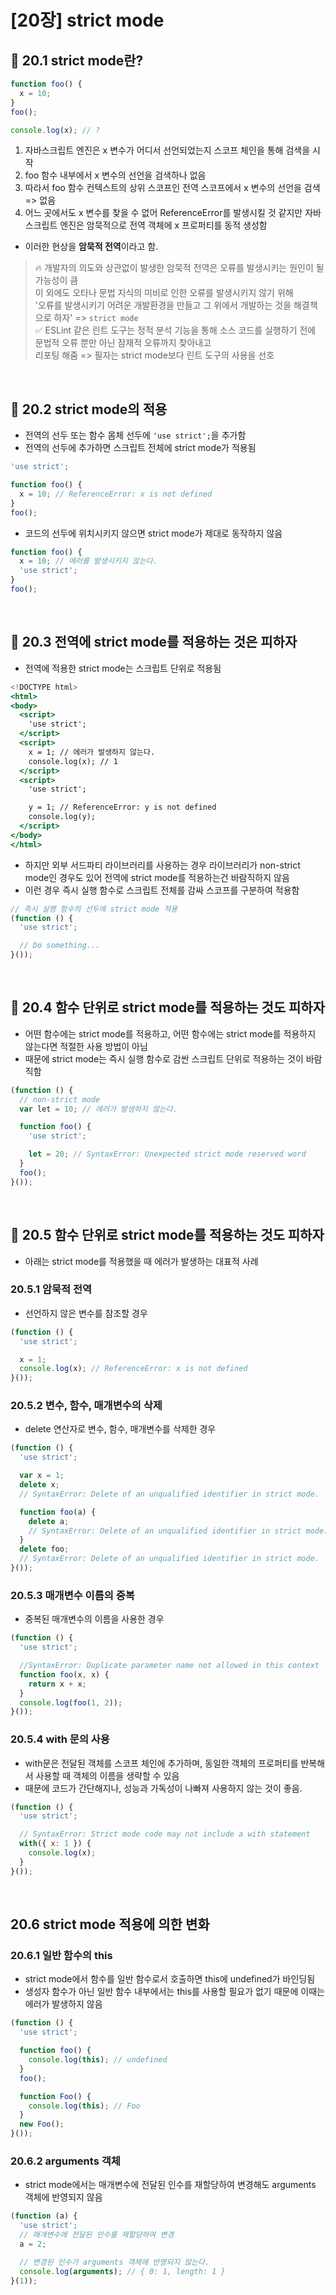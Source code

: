 # [20장] strict mode

## 📌 20.1 strict mode란?
```jsx
function foo() {
  x = 10;
}
foo();

console.log(x); // ?
```
1. 자바스크립트 엔진은 x 변수가 어디서 선언되었는지 스코프 체인을 통해 검색을 시작
2. foo 함수 내부에서 x 변수의 선언을 검색하나 없음
3. 따라서 foo 함수 컨텍스트의 상위 스코프인 전역 스코프에서 x 변수의 선언을 검색 => 없음
4. 어느 곳에서도 x 변수를 찾을 수 없어 ReferenceError를 발생시킬 것 같지만 자바스크립트 엔진은 암묵적으로 전역 객체에 x 프로퍼티를 동적 생성함
- 이러한 현상을 **암묵적 전역**이라고 함.
> 🔥 개발자의 의도와 상관없이 발생한 암묵적 전역은 오류를 발생시키는 원인이 될 가능성이 큼  
> 이 외에도 오타나 문법 지식의 미비로 인한 오류를 발생시키지 않기 위해  
> '오류를 발생시키기 어려운 개발환경을 만들고 그 위에서 개발하는 것을 해결책으로 하자' => `strict mode`  
> ✅ ESLint 같은 린트 도구는 정적 분석 기능을 통해 소스 코드를 실행하기 전에 문법적 오류 뿐만 아닌 잠재적 오류까지 찾아내고  
> 리포팅 해줌 => 필자는 strict mode보다 린트 도구의 사용을 선호


<br />

## 📌 20.2 strict mode의 적용
- 전역의 선두 또는 함수 몸체 선두에 `'use strict';`을 추가함
- 전역의 선두에 추가하면 스크립트 전체에 strict mode가 적용됨
```jsx
'use strict';

function foo() {
  x = 10; // ReferenceError: x is not defined
}
foo();
```
- 코드의 선두에 위치시키지 않으면 strict mode가 제대로 동작하지 않음
```jsx
function foo() {
  x = 10; // 에러를 발생시키지 않는다.
  'use strict';
}
foo();
```

<br />

## 📌 20.3 전역에 strict mode를 적용하는 것은 피하자
- 전역에 적용한 strict mode는 스크립트 단위로 적용됨
```jsx
<!DOCTYPE html>
<html>
<body>
  <script>
    'use strict';
  </script>
  <script>
    x = 1; // 에러가 발생하지 않는다.
    console.log(x); // 1
  </script>
  <script>
    'use strict';

    y = 1; // ReferenceError: y is not defined
    console.log(y);
  </script>
</body>
</html>
```
- 하지만 외부 서드파티 라이브러리를 사용하는 경우 라이브러리가 non-strict mode인 경우도 있어 전역에 strict mode를 적용하는건 바람직하지 않음
- 이런 경우 즉시 실행 함수로 스크립트 전체를 감싸 스코프를 구분하여 적용함
```jsx
// 즉시 실행 함수의 선두에 strict mode 적용
(function () {
  'use strict';

  // Do something...
}());
```

<br />

## 📌 20.4 함수 단위로 strict mode를 적용하는 것도 피하자
- 어떤 함수에는 strict mode를 적용하고, 어떤 함수에는 strict mode를 적용하지 않는다면 적절한 사용 방법이 아님
- 때문에 strict mode는 즉시 실행 함수로 감싼 스크립트 단위로 적용하는 것이 바람직함
```jsx
(function () {
  // non-strict mode
  var lеt = 10; // 에러가 발생하지 않는다.

  function foo() {
    'use strict';

    let = 20; // SyntaxError: Unexpected strict mode reserved word
  }
  foo();
}());
```

<br />

## 📌 20.5 함수 단위로 strict mode를 적용하는 것도 피하자
- 아래는 strict mode를 적용했을 때 에러가 발생하는 대표적 사례

### 20.5.1 암묵적 전역
- 선언하지 않은 변수를 참조할 경우
```jsx
(function () {
  'use strict';

  x = 1;
  console.log(x); // ReferenceError: x is not defined
}());
```


### 20.5.2 변수, 함수, 매개변수의 삭제
- delete 연산자로 변수, 함수, 매개변수를 삭제한 경우
```jsx
(function () {
  'use strict';

  var x = 1;
  delete x;
  // SyntaxError: Delete of an unqualified identifier in strict mode.

  function foo(a) {
    delete a;
    // SyntaxError: Delete of an unqualified identifier in strict mode.
  }
  delete foo;
  // SyntaxError: Delete of an unqualified identifier in strict mode.
}());
```

### 20.5.3 매개변수 이름의 중복
- 중복된 매개변수의 이름을 사용한 경우
```jsx
(function () {
  'use strict';

  //SyntaxError: Duplicate parameter name not allowed in this context
  function foo(x, x) {
    return x + x;
  }
  console.log(foo(1, 2));
}());
```

### 20.5.4 with 문의 사용
- with문은 전달된 객체를 스코프 체인에 추가하며, 동일한 객체의 프로퍼티를 반복해서 사용할 때 객체의 이름을 생략할 수 있음
- 때문에 코드가 간단해지나, 성능과 가독성이 나빠져 사용하지 않는 것이 좋음.
```jsx
(function () {
  'use strict';

  // SyntaxError: Strict mode code may not include a with statement
  with({ x: 1 }) {
    console.log(x);
  }
}());
```

<br />

## 20.6 strict mode 적용에 의한 변화
### 20.6.1 일반 함수의 this
- strict mode에서 함수를 일반 함수로서 호출하면 this에 undefined가 바인딩됨
- 생성자 함수가 아닌 일반 함수 내부에서는 this를 사용할 필요가 없기 때문에 이때는 에러가 발생하지 않음
```jsx
(function () {
  'use strict';

  function foo() {
    console.log(this); // undefined
  }
  foo();

  function Foo() {
    console.log(this); // Foo
  }
  new Foo();
}());
```

### 20.6.2 arguments 객체
- strict mode에서는 매개변수에 전달된 인수를 재할당하여 변경해도 arguments 객체에 반영되지 않음
```jsx
(function (a) {
  'use strict';
  // 매개변수에 전달된 인수를 재할당하여 변경
  a = 2;

  // 변경된 인수가 arguments 객체에 반영되지 않는다.
  console.log(arguments); // { 0: 1, length: 1 }
}(1));
```
